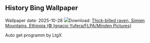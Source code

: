 ## History Bing Wallpaper
Wallpaper date: 2025-10-28
![](https://www.bing.com/th?id=OHR.AfricanRaven_EN-CA8669356398_UHD.jpg&w=1000)Download: [Thick-billed raven, Simien Mountains, Ethiopia (© Ignacio Yufera/FLPA/Minden Pictures)](https://www.bing.com/th?id=OHR.AfricanRaven_EN-CA8669356398_UHD.jpg)

Auto get programm by LtgX
